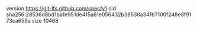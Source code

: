 version https://git-lfs.github.com/spec/v1
oid sha256:28536d8bd1ba1e951de415a61e056432b38538a341b7100f248e8f9173ca659a
size 10468

